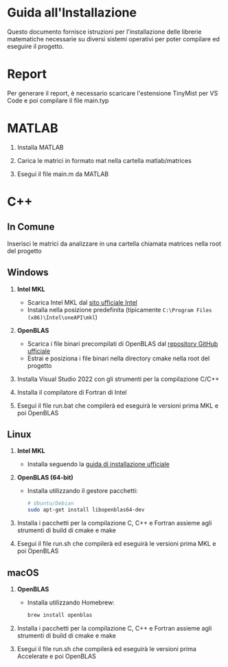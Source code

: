 # Guida all'Installazione

Questo documento fornisce istruzioni per l'installazione delle librerie matematiche necessarie su diversi sistemi operativi per poter compilare ed eseguire il progetto.

# Report

Per generare il report, è necessario scaricare l'estensione TinyMist per VS Code e poi compilare il file main.typ

# MATLAB

1. Installa MATLAB

2. Carica le matrici in formato mat nella cartella matlab/matrices

3. Esegui il file main.m da MATLAB

# C++

## In Comune

Inserisci le matrici da analizzare in una cartella chiamata matrices nella root del progetto

## Windows

1. **Intel MKL**
   - Scarica Intel MKL dal [sito ufficiale Intel](https://www.intel.com/content/www/us/en/developer/tools/oneapi/onemkl.html)
   - Installa nella posizione predefinita (tipicamente `C:\Program Files (x86)\Intel\oneAPI\mkl`)

2. **OpenBLAS**
   - Scarica i file binari precompilati di OpenBLAS dal [repository GitHub ufficiale](https://github.com/xianyi/OpenBLAS/releases)
   - Estrai e posiziona i file binari nella directory cmake nella root del progetto

3. Installa Visual Studio 2022 con gli strumenti per la compilazione C/C++

4. Installa il compilatore di Fortran di Intel

5. Esegui il file run.bat che compilerà ed eseguirà le versioni prima MKL e poi OpenBLAS

## Linux

1. **Intel MKL**
   - Installa seguendo la [guida di installazione ufficiale](https://www.intel.com/content/www/us/en/developer/tools/oneapi/onemkl-download.html)
   
2. **OpenBLAS (64-bit)**
   - Installa utilizzando il gestore pacchetti:
     ```bash
     # Ubuntu/Debian
     sudo apt-get install libopenblas64-dev
     ```

3. Installa i pacchetti per la compilazione C, C++ e Fortran assieme agli strumenti di build di cmake e make

4. Esegui il file run.sh che compilerà ed eseguirà le versioni prima MKL e poi OpenBLAS

## macOS

1. **OpenBLAS**
   - Installa utilizzando Homebrew:
     ```bash
     brew install openblas
     ```

2. Installa i pacchetti per la compilazione C, C++ e Fortran assieme agli strumenti di build di cmake e make

3. Esegui il file run.sh che compilerà ed eseguirà le versioni prima Accelerate e poi OpenBLAS

